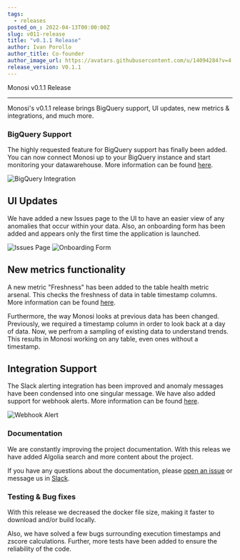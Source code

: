 ```yaml
---
tags:
  - releases
posted_on_: 2022-04-13T00:00:00Z
slug: v011-release
title: "v0.1.1 Release"
author: Ivan Porollo
author_title: Co-founder
author_image_url: https://avatars.githubusercontent.com/u/14094284?v=4
release_version: V0.1.1
---
```


Monosi v0.1.1 Release

<!--truncate-->

---

Monosi's v0.1.1 release brings BigQuery support, UI updates, new metrics & integrations, and much more.

### BigQuery Support

The highly requested feature for BigQuery support has finally been added. You can now connect Monosi up to your BigQuery instance and start monitoring your datawarehouse. More information can be found [here](/docs/integrations/bigquery). 

<img src="/img/datasource/bigquery_connection.png" alt="BigQuery Integration" />

## UI Updates

We have added a new Issues page to the UI to have an easier view of any anomalies that occur within your data. Also, an onboarding form has been added and appears only the first time the application is launched. 

<img src="/img/changelog/v011/issues_page.png" alt="Issues Page" />
<img src="/img/changelog/v011/onboarding_form.png" alt="Onboarding Form" />

## New metrics functionality

A new metric "Freshness" has been added to the table health metric arsenal. This checks the freshness of data in table timestamp columns. More information can be found [here](/docs/user-guide/table-health).

Furthermore, the way Monosi looks at previous data has been changed. Previously, we required a timestamp column in order to look back at a day of data. Now, we perfrom a sampling of existing data to understand trends. This results in Monosi working on any table, even ones without a timestamp. 

## Integration Support 

The Slack alerting integration has been improved and anomaly messages have been condensed into one singular message. 
We have also added support for webhook alerts. More information can be found [here](/docs/integrations/webhooks).

<img src="/img/integrations/webhook_alert.png" alt="Webhook Alert" />

### Documentation

We are constantly improving the project documentation. With this releas we have added Algolia search and more content about the project. 

If you have any questions about the documentation, please [open an issue](https://github.com/monosidev/monosi/issues) or message us in [Slack](https://monosi.dev/slack).

### Testing & Bug fixes

With this release we decreased the docker file size, making it faster to download and/or build locally. 

Also, we have solved a few bugs surrounding execution timestamps and zscore calculations. Further, more tests have been added to ensure the reliability of the code.